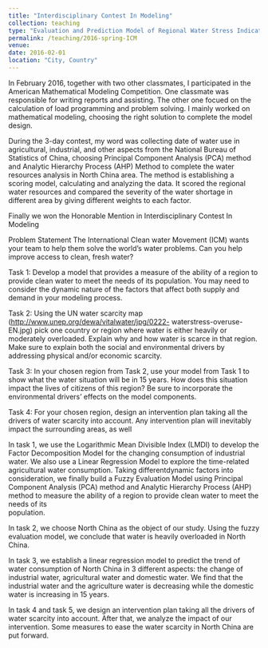 ```yaml
---
title: "Interdisciplinary Contest In Modeling"
collection: teaching
type: "Evaluation and Prediction Model of Regional Water Stress Indicator"
permalink: /teaching/2016-spring-ICM
venue: 
date: 2016-02-01
location: "City, Country"
---
```


In February 2016, together with two other classmates, I participated in the American Mathematical Modeling Competition. One classmate was responsible for writing reports and assisting. The other one focued on the calculation of load programming and problem solving. I mainly worked on mathematical modeling, choosing the right solution to complete the model design.

During the 3-day contest, my word was collecting date of water use in agricultural, industrial, and other aspects from the National Bureau of Statistics of China, choosing Principal Component Analysis (PCA) method and Analytic Hierarchy Process (AHP) Method to complete the water resources analysis in North China area. The method is establishing a scoring model, calculating and analyzing the data. It scored the regional water resources and compared the severity of the water shortage in different area by giving different weights to each factor.

Finally we won the Honorable Mention in Interdisciplinary Contest In Modeling

Problem Statement
The International Clean water Movement (ICM) wants your team to help them solve the world’s
water problems. Can you help improve access to clean, fresh water?

Task 1: Develop a model that provides a measure of the ability of a region to provide clean water
to meet the needs of its population. You may need to consider the dynamic nature of the factors
that affect both supply and demand in your modeling process.

Task 2: Using the UN water scarcity map (http://www.unep.org/dewa/vitalwater/jpg/0222-
waterstress-overuse-EN.jpg) pick one country or region where water is either heavily or
moderately overloaded. Explain why and how water is scarce in that region. Make sure to
explain both the social and environmental drivers by addressing physical and/or economic
scarcity.

Task 3: In your chosen region from Task 2, use your model from Task 1 to show what the water situation will be in 15 years. How does this situation impact the lives of citizens of this region?
Be sure to incorporate the environmental drivers’ effects on the model components.

Task 4: For your chosen region, design an intervention plan taking all the drivers of water
scarcity into account. Any intervention plan will inevitably impact the surrounding areas, as well



In task 1, we use the Logarithmic Mean Divisible Index (LMDI) to develop the Factor
Decomposition Model for the changing consumption of industrial water. We also use a Linear
Regression Model to explore the time-related agricultural water consumption. Taking differentdynamic factors into consideration, we finally build a Fuzzy Evaluation Model using
Principal Component Analysis (PCA) method and Analytic Hierarchy Process (AHP)
method to measure the ability of a region to provide clean water to meet the needs of its	
population.

In task 2, we choose North China as the object of our study. Using the fuzzy evaluation
model, we conclude that water is heavily overloaded in North China.

In task 3, we establish a linear regression model to predict the trend of water consumption
of North China in 3 different aspects: the change of industrial water, agricultural water and
domestic water. We find that the industrial water and the agriculture water is decreasing while
the domestic water is increasing in 15 years.

In task 4 and task 5, we design an intervention plan taking all the drivers of water scarcity
into account. After that, we analyze the impact of our intervention. Some measures to ease the water scarcity in North China are put forward.

